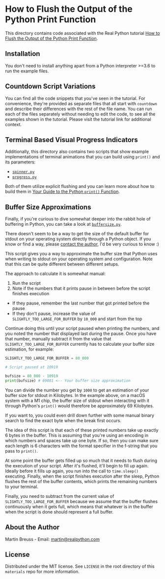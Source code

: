# How to Flush the Output of the Python Print Function

This directory contains code associated with the Real Python tutorial [How to Flush the Output of the Python Print Function](https://realpython.com/python-flush-print-output/).

## Installation

You don't need to install anything apart from a Python interpreter >=3.6 to run the example files.

## Countdown Script Variations

You can find all the code snippets that you've seen in the tutorial. For convenience, they're provided as separate files that all start with `countdown` and describe their differences with the rest of the file name. You can run each of the files separately without needing to edit the code, to see all the examples shown in the tutorial. Please visit the tutorial link for additional context.

## Terminal Based Visual Progress Indicators

Additionally, this directory also contains two scripts that show example implementations of terminal animations that you can build using `print()` and its parameters:

- [`spinner.py`](spinner.py)
- [`progress.py`](progress.py)

Both of them utilize explicit flushing and you can learn more about how to build them in [Your Guide to the Python `print()` Function](https://realpython.com/python-print/).

## Buffer Size Approximations

Finally, if you're curious to dive somewhat deeper into the rabbit hole of buffering in Python, you can take a look at [`buffersize.py`](buffersize.py).

There doesn't seem to be a way to get the size of the default buffer for stdout on your operating system directly through a Python object. If you know or find a way, please [contact the author](#about-the-author), I'd be very curious to know :)

This script gives you a way to approximate the buffer size that Python uses when writing to stdout on your operating system and configuration. Note that this can be quite different between different setups.

The approach to calculate it is somewhat manual:

1. Run the script
1. Note if the numbers that it prints pause in between before the script finishes execution
  - If they pause, remember the last number that got printed before the pause
  - If they don't pause, increase the value of `SLIGHTLY_TOO_LARGE_FOR_BUFFER` by `10_000` and start from the top

Continue doing this until your script paused when printing the numbers, and you noted the number that displayed last during the pause. Once you have that number, manually subtract it from the value that `SLIGHTLY_TOO_LARGE_FOR_BUFFER` currently has to calculate your buffer size estimation, for example:

```python
SLIGHTLY_TOO_LARGE_FOR_BUFFER = 80_000

# Script paused at 10919

bufsize = 80_000 - 10919
print(bufsize) # 69081 <-- Your buffer size approximation
```

You can divide the number you get by `1000` to get an estimation of your buffer size for stdout in Kilobytes. In the example above, on a macOS system with a M1 chip, the buffer size of stdout when interacting with it through Python's `print()` would therefore be approximately 69 Kilobytes.

If you want to, you could even drill down further with some manual binary search to find the exact byte when the break first occurs.

The idea of this script is that each of these printed numbers take up exactly 6 bytes in the buffer. This is assuming that you're using an encoding in which numbers and spaces take up one byte. If so, then you can make sure each length is 6 characters with the format specifier in the f-string that you pass to `print()`.

At some point the buffer gets filled up so much that it needs to flush during the execution of your script. After it's flushed, it'll begin to fill up again. Ideally before it fills up again, you run into the call to `time.sleep()` executing. Finally, when the script finishes execution after the sleep, Python flushes the rest of the buffer contents, which prints the remaining numbers to your terminal.

Finally, you need to subtract from the current value of `SLIGHTLY_TOO_LARGE_FOR_BUFFER` because we assume that the buffer flushes continuously when it gets full, which means that whatever is in the buffer when the script is done should represent a full buffer.

## About the Author

Martin Breuss - Email: martin@realpython.com

## License

Distributed under the MIT license. See `LICENSE` in the root directory of this `materials` repo for more information.
